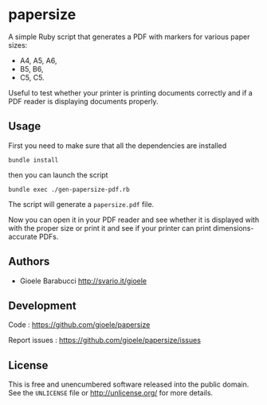 papersize
=========

A simple Ruby script that generates a PDF with markers for various paper sizes:

* A4, A5, A6,
* B5, B6,
* C5, C5.

Useful to test whether your printer is printing documents correctly and if a
PDF reader is displaying documents properly.


Usage
-----

First you need to make sure that all the dependencies are installed

    bundle install

then you can launch the script

    bundle exec ./gen-papersize-pdf.rb

The script will generate a `papersize.pdf` file.

Now you can open it in your PDF reader and see whether it is displayed with
with the proper size or print it and see if your printer can print
dimensions-accurate PDFs.


Authors
-------

* Gioele Barabucci <http://svario.it/gioele>


Development
-----------

Code
: <https://github.com/gioele/papersize>

Report issues
: <https://github.com/gioele/papersize/issues>


License
-------

This is free and unencumbered software released into the public domain.
See the `UNLICENSE` file or <http://unlicense.org/> for more details.

